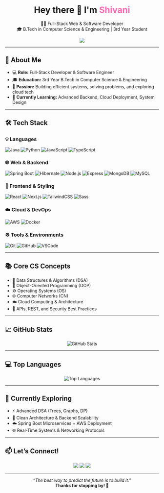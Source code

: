 
<h1 align="center">Hey there 👋 I'm <span style="color:#ff69b4;">Shivani</span></h1>

<p align="center">
  👩‍💻 Full-Stack Web & Software Developer <br />
  🎓 B.Tech in Computer Science & Engineering | 3rd Year Student 
</p>

<div align="center">
  <img src="https://capsule-render.vercel.app/api?type=waving&color=gradient&height=160&section=header&text=Welcome%20to%20My%20Profile!&fontAlign=50&fontColor=ffffff" />
</div>

---

## 🌟 About Me

- 💻 **Role:** Full-Stack Developer & Software Engineer  
- 🎓 **Education:** 3rd Year B.Tech in Computer Science & Engineering  
- 🚀 **Passion:** Building efficient systems, solving problems, and exploring cloud tech  
- 🧠 **Currently Learning:** Advanced Backend, Cloud Deployment, System Design  

---

## 🛠️ Tech Stack

### 💡 Languages
![Java](https://img.shields.io/badge/-Java-007396?style=flat&logo=java&logoColor=white)
![Python](https://img.shields.io/badge/-Python-3776AB?style=flat&logo=python&logoColor=white)
![JavaScript](https://img.shields.io/badge/-JavaScript-F7DF1E?style=flat&logo=javascript&logoColor=black)
![TypeScript](https://img.shields.io/badge/-TypeScript-3178C6?style=flat&logo=typescript&logoColor=white)

### 🌐 Web & Backend
![Spring Boot](https://img.shields.io/badge/-Spring%20Boot-6DB33F?style=flat&logo=spring-boot&logoColor=white)
![Hibernate](https://img.shields.io/badge/-Hibernate-59666C?style=flat&logo=hibernate&logoColor=white)
![Node.js](https://img.shields.io/badge/-Node.js-339933?style=flat&logo=node.js&logoColor=white)
![Express](https://img.shields.io/badge/-Express.js-000000?style=flat&logo=express&logoColor=white)
![MongoDB](https://img.shields.io/badge/-MongoDB-47A248?style=flat&logo=mongodb&logoColor=white)
![MySQL](https://img.shields.io/badge/-MySQL-4479A1?style=flat&logo=mysql&logoColor=white)

### 🎨 Frontend & Styling
![React](https://img.shields.io/badge/-React-61DAFB?style=flat&logo=react&logoColor=black)
![Next.js](https://img.shields.io/badge/-Next.js-000000?style=flat&logo=next.js)
![TailwindCSS](https://img.shields.io/badge/-TailwindCSS-38B2AC?style=flat&logo=tailwind-css&logoColor=white)
![Sass](https://img.shields.io/badge/-Sass-CC6699?style=flat&logo=sass&logoColor=white)

### ☁️ Cloud & DevOps
![AWS](https://img.shields.io/badge/-AWS-232F3E?style=flat&logo=amazon-aws&logoColor=white)
![Docker](https://img.shields.io/badge/-Docker-2496ED?style=flat&logo=docker&logoColor=white)

### ⚙️ Tools & Environments
![Git](https://img.shields.io/badge/-Git-F05032?style=flat&logo=git&logoColor=white)
![GitHub](https://img.shields.io/badge/-GitHub-181717?style=flat&logo=github)
![VSCode](https://img.shields.io/badge/-VSCode-007ACC?style=flat&logo=visual-studio-code)

---

## 📚 Core CS Concepts

- 🧠 Data Structures & Algorithms (DSA)  
- 🧊 Object-Oriented Programming (OOP)  
- ⚙️ Operating Systems (OS)  
- 🌐 Computer Networks (CN)  
- ☁️ Cloud Computing & Architecture  
- 🔐 APIs, REST, and Security Best Practices  

---

## 📈 GitHub Stats

<div align="center">
  <img src="https://github-readme-stats.vercel.app/api?username=ShivaniShewale02&show_icons=true&theme=rose_pine&hide_border=true&border_radius=10&icon_color=ff69b4&title_color=ff69b4&text_color=f8d6e0&bg_color=0d1117" alt="GitHub Stats"/>
</div>

---

## 💻 Top Languages

<div align="center">
  <img src="https://github-readme-stats.vercel.app/api/top-langs/?username=ShivaniShewale02&layout=compact&theme=rose_pine&hide_border=true&title_color=ff69b4&text_color=f8d6e0&bg_color=0d1117" alt="Top Languages"/>
</div>

---





## 🧠 Currently Exploring

- ⚡ Advanced DSA (Trees, Graphs, DP)  
- 🧱 Clean Architecture & Backend Scalability  
- ☁️ Spring Boot Microservices + AWS Deployment  
- 🌐 Real-Time Systems & Networking Protocols  

---

## 📫 Let’s Connect!

<p align="center">
  <a href="https://www.linkedin.com/in/shivani-shewale-674384352" target="_blank"><img src="https://img.shields.io/badge/-LinkedIn-blue?style=flat&logo=linkedin" /></a>
  <a href="https://your-portfolio.com" target="_blank"><img src="https://img.shields.io/badge/-Portfolio-black?style=flat&logo=web&logoColor=white" /></a>
  <a href="mailto:work.shivanishewale@gmail.com"><img src="https://img.shields.io/badge/-Email-D14836?style=flat&logo=gmail&logoColor=white" /></a>
</p>

---

<p align="center">
  <i>“The best way to predict the future is to build it.”</i><br>
  <b>Thanks for stopping by! 💖</b>
</p>
